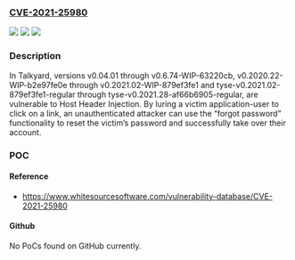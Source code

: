 ### [CVE-2021-25980](https://cve.mitre.org/cgi-bin/cvename.cgi?name=CVE-2021-25980)
![](https://img.shields.io/static/v1?label=Product&message=talkyard&color=blue)
![](https://img.shields.io/static/v1?label=Version&message=v0%3E%3D%20v0.04.01%20&color=brighgreen)
![](https://img.shields.io/static/v1?label=Vulnerability&message=CWE-74%20Improper%20Neutralization%20of%20Special%20Elements%20in%20Output%20Used%20by%20a%20Downstream%20Component%20('Injection')&color=brighgreen)

### Description

In Talkyard, versions v0.04.01 through v0.6.74-WIP-63220cb, v0.2020.22-WIP-b2e97fe0e through v0.2021.02-WIP-879ef3fe1 and tyse-v0.2021.02-879ef3fe1-regular through tyse-v0.2021.28-af66b6905-regular, are vulnerable to Host Header Injection. By luring a victim application-user to click on a link, an unauthenticated attacker can use the “forgot password” functionality to reset the victim’s password and successfully take over their account.

### POC

#### Reference
- https://www.whitesourcesoftware.com/vulnerability-database/CVE-2021-25980

#### Github
No PoCs found on GitHub currently.

